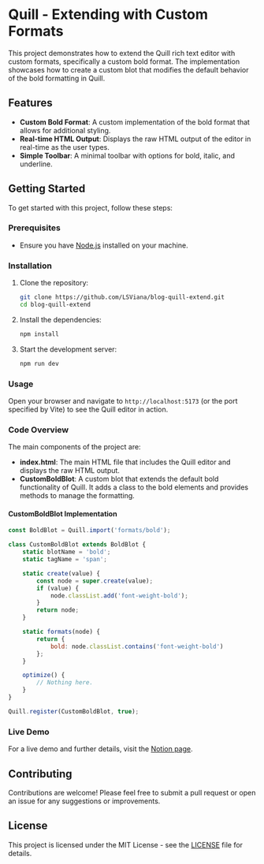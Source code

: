 # Quill - Extending with Custom Formats

This project demonstrates how to extend the Quill rich text editor with custom formats, specifically a custom bold format. The implementation showcases how to create a custom blot that modifies the default behavior of the bold formatting in Quill.

## Features

- **Custom Bold Format**: A custom implementation of the bold format that allows for additional styling.
- **Real-time HTML Output**: Displays the raw HTML output of the editor in real-time as the user types.
- **Simple Toolbar**: A minimal toolbar with options for bold, italic, and underline.

## Getting Started

To get started with this project, follow these steps:

### Prerequisites

- Ensure you have [Node.js](https://nodejs.org/) installed on your machine.

### Installation

1. Clone the repository:
   ```bash
   git clone https://github.com/LSViana/blog-quill-extend.git
   cd blog-quill-extend
   ```

2. Install the dependencies:
   ```bash
   npm install
   ```

3. Start the development server:
   ```bash
   npm run dev
   ```

### Usage

Open your browser and navigate to `http://localhost:5173` (or the port specified by Vite) to see the Quill editor in action.

### Code Overview

The main components of the project are:

- **index.html**: The main HTML file that includes the Quill editor and displays the raw HTML output.
- **CustomBoldBlot**: A custom blot that extends the default bold functionality of Quill. It adds a class to the bold elements and provides methods to manage the formatting.

#### CustomBoldBlot Implementation

```javascript
const BoldBlot = Quill.import('formats/bold');

class CustomBoldBlot extends BoldBlot {
    static blotName = 'bold';
    static tagName = 'span';

    static create(value) {
        const node = super.create(value);
        if (value) {
            node.classList.add('font-weight-bold');
        }
        return node;
    }

    static formats(node) {
        return {
            bold: node.classList.contains('font-weight-bold')
        };
    }

    optimize() {
        // Nothing here.
    }
}

Quill.register(CustomBoldBlot, true);
```

### Live Demo

For a live demo and further details, visit the [Notion page](https://lsviana.notion.site/Quill-Extend-with-Custom-Formats-1a97335244948006aa5dce0a080384d9).

## Contributing

Contributions are welcome! Please feel free to submit a pull request or open an issue for any suggestions or improvements.

## License

This project is licensed under the MIT License - see the [LICENSE](LICENSE) file for details.